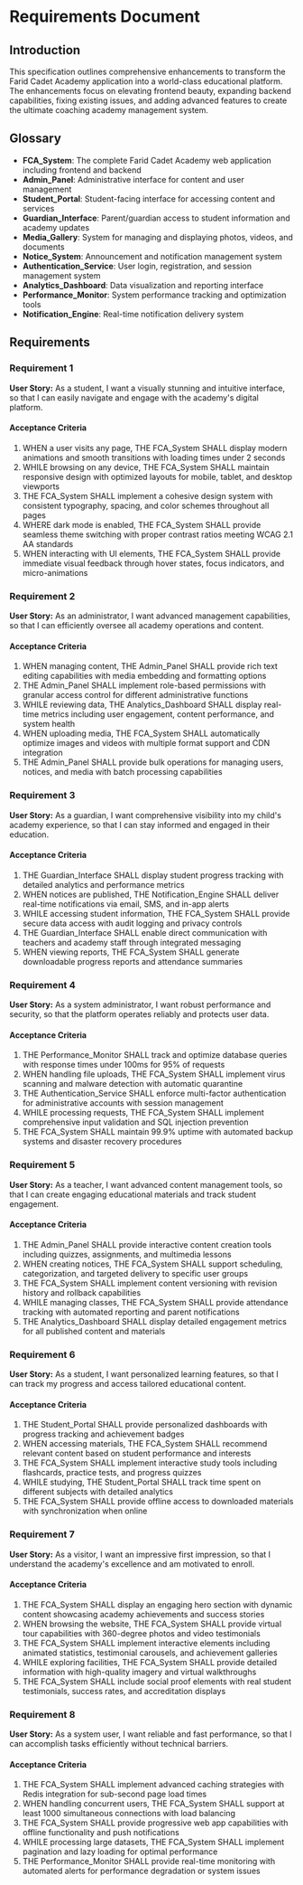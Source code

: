 # Requirements Document

## Introduction

This specification outlines comprehensive enhancements to transform the Farid Cadet Academy application into a world-class educational platform. The enhancements focus on elevating frontend beauty, expanding backend capabilities, fixing existing issues, and adding advanced features to create the ultimate coaching academy management system.

## Glossary

- **FCA_System**: The complete Farid Cadet Academy web application including frontend and backend
- **Admin_Panel**: Administrative interface for content and user management
- **Student_Portal**: Student-facing interface for accessing content and services
- **Guardian_Interface**: Parent/guardian access to student information and academy updates
- **Media_Gallery**: System for managing and displaying photos, videos, and documents
- **Notice_System**: Announcement and notification management system
- **Authentication_Service**: User login, registration, and session management system
- **Analytics_Dashboard**: Data visualization and reporting interface
- **Performance_Monitor**: System performance tracking and optimization tools
- **Notification_Engine**: Real-time notification delivery system

## Requirements

### Requirement 1

**User Story:** As a student, I want a visually stunning and intuitive interface, so that I can easily navigate and engage with the academy's digital platform.

#### Acceptance Criteria

1. WHEN a user visits any page, THE FCA_System SHALL display modern animations and smooth transitions with loading times under 2 seconds
2. WHILE browsing on any device, THE FCA_System SHALL maintain responsive design with optimized layouts for mobile, tablet, and desktop viewports
3. THE FCA_System SHALL implement a cohesive design system with consistent typography, spacing, and color schemes throughout all pages
4. WHERE dark mode is enabled, THE FCA_System SHALL provide seamless theme switching with proper contrast ratios meeting WCAG 2.1 AA standards
5. WHEN interacting with UI elements, THE FCA_System SHALL provide immediate visual feedback through hover states, focus indicators, and micro-animations

### Requirement 2

**User Story:** As an administrator, I want advanced management capabilities, so that I can efficiently oversee all academy operations and content.

#### Acceptance Criteria

1. WHEN managing content, THE Admin_Panel SHALL provide rich text editing capabilities with media embedding and formatting options
2. THE Admin_Panel SHALL implement role-based permissions with granular access control for different administrative functions
3. WHILE reviewing data, THE Analytics_Dashboard SHALL display real-time metrics including user engagement, content performance, and system health
4. WHEN uploading media, THE FCA_System SHALL automatically optimize images and videos with multiple format support and CDN integration
5. THE Admin_Panel SHALL provide bulk operations for managing users, notices, and media with batch processing capabilities

### Requirement 3

**User Story:** As a guardian, I want comprehensive visibility into my child's academy experience, so that I can stay informed and engaged in their education.

#### Acceptance Criteria

1. THE Guardian_Interface SHALL display student progress tracking with detailed analytics and performance metrics
2. WHEN notices are published, THE Notification_Engine SHALL deliver real-time notifications via email, SMS, and in-app alerts
3. WHILE accessing student information, THE FCA_System SHALL provide secure data access with audit logging and privacy controls
4. THE Guardian_Interface SHALL enable direct communication with teachers and academy staff through integrated messaging
5. WHEN viewing reports, THE FCA_System SHALL generate downloadable progress reports and attendance summaries

### Requirement 4

**User Story:** As a system administrator, I want robust performance and security, so that the platform operates reliably and protects user data.

#### Acceptance Criteria

1. THE Performance_Monitor SHALL track and optimize database queries with response times under 100ms for 95% of requests
2. WHEN handling file uploads, THE FCA_System SHALL implement virus scanning and malware detection with automatic quarantine
3. THE Authentication_Service SHALL enforce multi-factor authentication for administrative accounts with session management
4. WHILE processing requests, THE FCA_System SHALL implement comprehensive input validation and SQL injection prevention
5. THE FCA_System SHALL maintain 99.9% uptime with automated backup systems and disaster recovery procedures

### Requirement 5

**User Story:** As a teacher, I want advanced content management tools, so that I can create engaging educational materials and track student engagement.

#### Acceptance Criteria

1. THE Admin_Panel SHALL provide interactive content creation tools including quizzes, assignments, and multimedia lessons
2. WHEN creating notices, THE FCA_System SHALL support scheduling, categorization, and targeted delivery to specific user groups
3. THE FCA_System SHALL implement content versioning with revision history and rollback capabilities
4. WHILE managing classes, THE FCA_System SHALL provide attendance tracking with automated reporting and parent notifications
5. THE Analytics_Dashboard SHALL display detailed engagement metrics for all published content and materials

### Requirement 6

**User Story:** As a student, I want personalized learning features, so that I can track my progress and access tailored educational content.

#### Acceptance Criteria

1. THE Student_Portal SHALL provide personalized dashboards with progress tracking and achievement badges
2. WHEN accessing materials, THE FCA_System SHALL recommend relevant content based on student performance and interests
3. THE FCA_System SHALL implement interactive study tools including flashcards, practice tests, and progress quizzes
4. WHILE studying, THE Student_Portal SHALL track time spent on different subjects with detailed analytics
5. THE FCA_System SHALL provide offline access to downloaded materials with synchronization when online

### Requirement 7

**User Story:** As a visitor, I want an impressive first impression, so that I understand the academy's excellence and am motivated to enroll.

#### Acceptance Criteria

1. THE FCA_System SHALL display an engaging hero section with dynamic content showcasing academy achievements and success stories
2. WHEN browsing the website, THE FCA_System SHALL provide virtual tour capabilities with 360-degree photos and video testimonials
3. THE FCA_System SHALL implement interactive elements including animated statistics, testimonial carousels, and achievement galleries
4. WHILE exploring facilities, THE FCA_System SHALL provide detailed information with high-quality imagery and virtual walkthroughs
5. THE FCA_System SHALL include social proof elements with real student testimonials, success rates, and accreditation displays

### Requirement 8

**User Story:** As a system user, I want reliable and fast performance, so that I can accomplish tasks efficiently without technical barriers.

#### Acceptance Criteria

1. THE FCA_System SHALL implement advanced caching strategies with Redis integration for sub-second page load times
2. WHEN handling concurrent users, THE FCA_System SHALL support at least 1000 simultaneous connections with load balancing
3. THE FCA_System SHALL provide progressive web app capabilities with offline functionality and push notifications
4. WHILE processing large datasets, THE FCA_System SHALL implement pagination and lazy loading for optimal performance
5. THE Performance_Monitor SHALL provide real-time monitoring with automated alerts for performance degradation or system issues